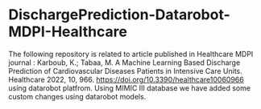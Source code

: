 # DischargePrediction-Datarobot-MDPI-Healthcare
The following repository is related to article published in Healthcare MDPI journal : Karboub, K.; Tabaa, M. A Machine Learning Based Discharge Prediction of Cardiovascular Diseases Patients in Intensive Care Units. Healthcare 2022, 10, 966. https://doi.org/10.3390/healthcare10060966 using datarobot platfrom. Using MIMIC III database we have added some custom changes using datarobot models.
